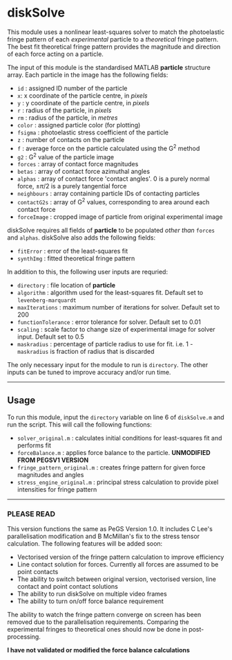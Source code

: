 # diskSolve
This module uses a nonlinear least-squares solver to match the photoelastic fringe pattern of each *experimental* particle to a *theoretical* fringe pattern. The best fit theoretical fringe pattern provides the magnitude and direction of each force acting on a particle.

The input of this module is the standardised MATLAB **particle** structure array. Each particle in the image has the following fields:

- `id` : assigned ID number of the particle
- `x`: x coordinate of the particle centre, in *pixels*
- `y` : y coordinate of the particle centre, in *pixels*
- `r` : radius of the particle, in *pixels*
- `rm` : radius of the particle, in *metres*
- `color` : assigned particle color (for plotting)
- `fsigma` : photoelastic stress coefficient of the particle
- `z` : number of contacts on the particle
- `f` : average force on the particle calculated using the G<sup>2</sup> method
- `g2` : G<sup>2</sup> value of the particle image
- `forces` : array of contact force magnitudes 
- `betas` : array of contact force azimuthal angles
- `alphas` : array of contact force 'contact angles'. 0 is a purely normal force, $\pm \pi/2$ is a purely tangential force
- `neighbours` : array containing particle IDs of contacting particles
- `contactG2s` : array of G<sup>2</sup> values, corresponding to area around each contact force
- `forceImage` : cropped image of particle from original experimental image

diskSolve requires all fields of **particle** to be populated *other than* `forces` and `alphas`. diskSolve also adds the following fields:

- `fitError` : error of the least-squares fit
- `synthImg` : fitted theoretical fringe pattern

In addition to this, the following user inputs are requried:

- `directory` : file location of **particle**
- `algorithm` : algorithm used for the least-squares fit. Default set to `levenberg-marquardt`
- `maxIterations` : maximum number of iterations for solver. Default set to 200
- `functionTolerance` : error tolerance for solver. Default set to 0.01
- `scaling` : scale factor to change size of experimental image for solver input. Default set to 0.5
- `maskradius` : percentage of particle radius to use for fit. i.e. 1 - `maskradius` is fraction of radius that is discarded

The only necessary input for the module to run is `directory`. The other inputs can be tuned to improve accuracy and/or run time.

---

## Usage
To run this module, input the `directory` variable on line 6 of `diskSolve.m` and run the script. This will call the following functions:

- `solver_original.m` : calculates initial conditions for least-squares fit and performs fit
- `forceBalance.m` : applies force balance to the particle. **UNMODIFIED FROM PEGSV1 VERSION**
- `fringe_pattern_original.m` : creates fringe pattern for given force magnitudes and angles
- `stress_engine_original.m` : principal stress calculation to provide pixel intensities for fringe pattern 
 
--- 
### PLEASE READ
This version functions the same as PeGS Version 1.0. It includes C Lee's parallelisation modification and B McMillan's fix to the stress tensor calculation. The following features will be added soon:

- Vectorised version of the fringe pattern calculation to improve efficiency
- Line contact solution for forces. Currently all forces are assumed to be point contacts
- The ability to switch between original version, vectorised version, line contact and point contact solutions
- The ability to run diskSolve on multiple video frames
- The ability to turn on/off force balance requirement

The ability to watch the fringe pattern converge on screen has been removed due to the parallelisation requirements. Comparing the experimental fringes to theoretical ones should now be done in post-processing.

**I have not validated or modified the force balance calculations** 

